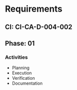 # Requirements

## CI: CI-CA-D-004-002
## Phase: 01

### Activities
- Planning
- Execution
- Verification
- Documentation
